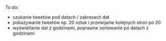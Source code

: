 ﻿To do:
- szukanie tweetów pod datach / zakresach dat
- pokazywanie tweetów np. 20 sztuk i przewijanie kolejnych stron po 20
- wyświetlanie dat z godzinami, poprawne sortowanie po datach z godzinami